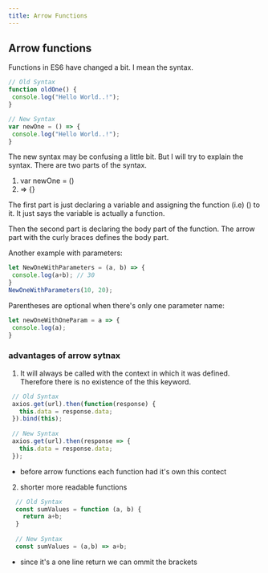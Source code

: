 ```yaml
---
title: Arrow Functions
---
```


## Arrow functions

Functions in ES6 have changed a bit. I mean the syntax.

```javascript
// Old Syntax
function oldOne() {
 console.log("Hello World..!");
}

// New Syntax
var newOne = () => {
 console.log("Hello World..!");
}
```

The new syntax may be confusing a little bit. But I will try to explain the syntax.
There are two parts of the syntax.

1. var newOne = ()
2. => {}

The first part is just declaring a variable and assigning the function (i.e) () to it. It just says the variable is actually a function.

Then the second part is declaring the body part of the function. The arrow part with the curly braces defines the body part.

Another example with parameters:

```javascript
let NewOneWithParameters = (a, b) => {
 console.log(a+b); // 30
}
NewOneWithParameters(10, 20);
```

Parentheses are optional when there's only one parameter name:

```javascript
let newOneWithOneParam = a => {
 console.log(a);
}
```

### advantages of arrow sytnax 
1. It will always be called with the context in which it was defined. Therefore there is no existence of the this keyword.

```javascript
 // Old Syntax
 axios.get(url).then(function(response) {
   this.data = response.data;
 }).bind(this);
 
 // New Syntax
 axios.get(url).then(response => {
   this.data = response.data;
 });
 ```
   *  before arrow functions each function had it's own this contect 
2.  shorter more readable functions 
```javascript
  // Old Syntax
  const sumValues = function (a, b) {
    return a+b;
  }
  
  // New Syntax
  const sumValues = (a,b) => a+b;
```
  * since it's a one line return we can ommit the brackets


